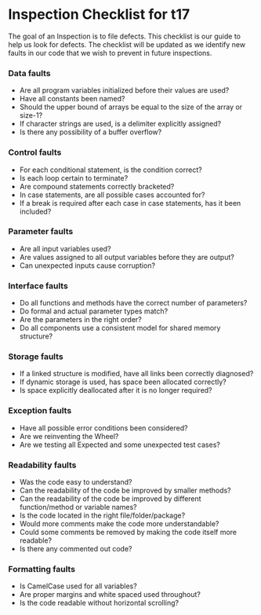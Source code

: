 # Inspection Checklist for t17

The goal of an Inspection is to file defects.
This checklist is our guide to help us look for defects.
The checklist will be updated as we identify new faults in our code that we wish to prevent in future inspections.


### Data faults
* Are all program variables initialized before their values are used?
* Have all constants been named?
* Should the upper bound of arrays be equal to the size of the array or size-1?
* If character strings are used, is a delimiter explicitly assigned?
* Is there any possibility of a buffer overflow?

### Control faults
* For each conditional statement, is the condition correct?
* Is each loop certain to terminate?
* Are compound statements correctly bracketed?
* In case statements, are all possible cases accounted for?
* If a break is required after each case in case statements, has it been included?

### Parameter faults
* Are all input variables used?
* Are values assigned to all output variables before they are output?
* Can unexpected inputs cause corruption?

### Interface faults
* Do all functions and methods have the correct number of parameters?
* Do formal and actual parameter types match?
* Are the parameters in the right order?
* Do all components use a consistent model for shared memory structure?

### Storage faults
* If a linked structure is modified, have all links been correctly diagnosed?
* If dynamic storage is used, has space been allocated correctly?
* Is space explicitly deallocated after it is no longer required?

### Exception faults
* Have all possible error conditions been considered?
* Are we reinventing the Wheel?
* Are we testing all Expected and some unexpected test cases?

### Readability faults
* Was the code easy to understand?
* Can the readability of the code be improved by smaller methods?
* Can the readability of the code be improved by different function/method or variable names?
* Is the code located in the right file/folder/package?
* Would more comments make the code more understandable?
* Could some comments be removed by making the code itself more readable?
* Is there any commented out code?

### Formatting faults
* Is CamelCase used for all variables?
* Are proper margins and white spaced used throughout?
* Is the code readable without horizontal scrolling?
